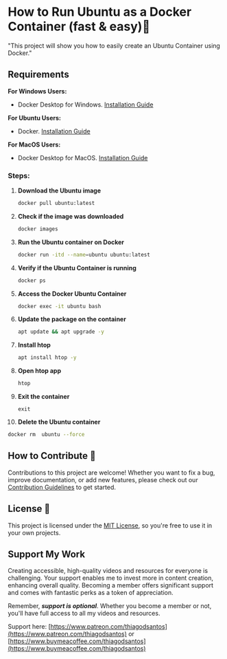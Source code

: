 # How to Run Ubuntu as a Docker Container (fast & easy)🌟

"This project will show you how to easily create an Ubuntu Container using Docker."

## Requirements

**For Windows Users:**
- Docker Desktop for Windows. [Installation Guide](https://www.youtube.com/watch?v=8MrnvUSW_34)

**For Ubuntu Users:**
- Docker. [Installation Guide](https://www.youtube.com/watch?v=f1JqnioiCaQ)

**For MacOS Users:**
- Docker Desktop for MacOS. [Installation Guide](https://www.youtube.com/watch?v=knarlToekQ0&t)

### Steps:

1. **Download the Ubuntu image**
   ```bash
   docker pull ubuntu:latest
   ```

2. **Check if the image was downloaded**
   ```bash
   docker images 
   ```

3. **Run the Ubuntu container on Docker**
   ```bash
   docker run -itd --name=ubuntu ubuntu:latest
   ```
4. **Verify if the Ubuntu Container is running**
   ```bash
   docker ps
   ```
5. **Access the Docker Ubuntu Container**
   ```bash
   docker exec -it ubuntu bash 
   ```

6. **Update the package on the container**
   ```bash
   apt update && apt upgrade -y 
   ```

7. **Install htop**
   ```bash
   apt install htop -y 
   ```
8. **Open htop app**
   ```bash
   htop
   ```
9. **Exit the container**
   
   ```
   exit
   ```

10. **Delete the Ubuntu container**
   ```bash
   docker rm  ubuntu --force
   ```

## How to Contribute 🤝

Contributions to this project are welcome! Whether you want to fix a bug, improve documentation, or add new features, please check out our [Contribution Guidelines](../CONTRIBUTING.md) to get started.

## License 📜

This project is licensed under the [MIT License](../LICENSE), so you're free to use it in your own projects.

## Support My Work

Creating accessible, high-quality videos and resources for everyone is challenging. Your support enables me to invest more in content creation, enhancing overall quality. Becoming a member offers significant support and comes with fantastic perks as a token of appreciation.

Remember, ***support is optional***. Whether you become a member or not, you'll have full access to all my videos and resources.

Support here: [https://www.patreon.com/thiagodsantos](https://www.patreon.com/thiagodsantos) or [https://www.buymeacoffee.com/thiagodsantos](https://www.buymeacoffee.com/thiagodsantos)
